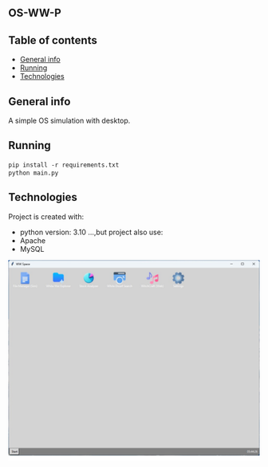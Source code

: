 ## OS-WW-P

## Table of contents
* [General info](#general-info)
* [Running](#running)
* [Technologies](#technologies)

## General info
A simple OS simulation with desktop.

## Running

```
pip install -r requirements.txt
python main.py
```
	
## Technologies
Project is created with:
* python version: 3.10
...,but project also use:
* Apache
* MySQL

![image alt](https://github.com/PiotrIT2015/OS-WW-P/blob/master/screenshot.jpeg?raw=true)
